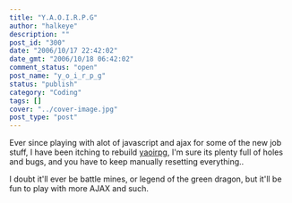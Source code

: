 ```yaml
---
title: "Y.A.O.I.R.P.G"
author: "halkeye"
description: ""
post_id: "300"
date: "2006/10/17 22:42:02"
date_gmt: "2006/10/18 06:42:02"
comment_status: "open"
post_name: "y_o_i_r_p_g"
status: "publish"
category: "Coding"
tags: []
cover: "../cover-image.jpg"
post_type: "post"
---
```


Ever since playing with alot of javascript and ajax for some of the new job stuff, I have been itching to rebuild [yaoirpg](http://yaoirpg.halkeye.net/), I'm sure its plenty full of holes and bugs, and you have to keep manually resetting everything..




I doubt it'll ever be battle mines, or legend of the green dragon, but it'll be fun to play with more AJAX and such.